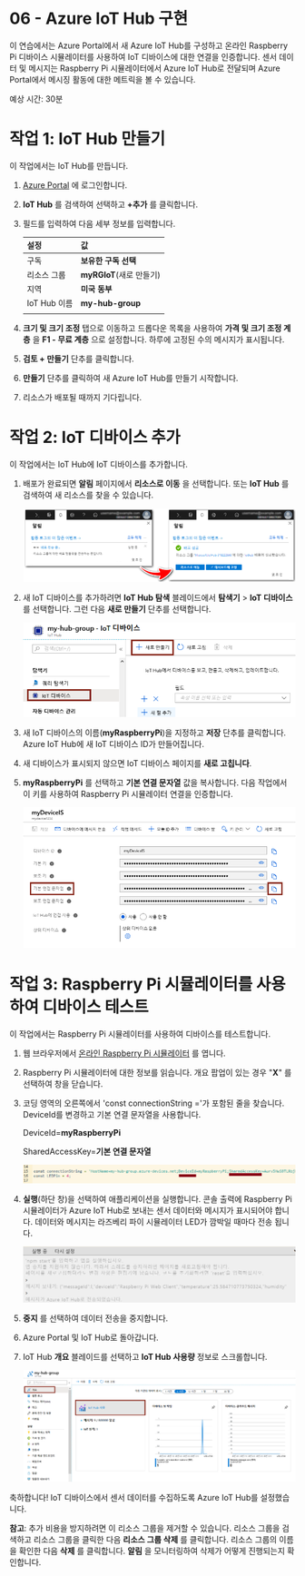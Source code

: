﻿---
wts:
    title: '06 - Azure IoT Hub 구현'
    module: '모듈 02 - 핵심 Azure 서비스'
---
# 06 - Azure IoT Hub 구현

이 연습에서는 Azure Portal에서 새 Azure IoT Hub를 구성하고 온라인 Raspberry Pi 디바이스 시뮬레이터를 사용하여 IoT 디바이스에 대한 연결을 인증합니다. 센서 데이터 및 메시지는 Raspberry Pi 시뮬레이터에서 Azure IoT Hub로 전달되며 Azure Portal에서 메시징 활동에 대한 메트릭을 볼 수 있습니다.

예상 시간: 30분

# 작업 1: IoT Hub 만들기 

이 작업에서는 IoT Hub를 만듭니다. 

1. [Azure Portal](https://portal.azure.com) 에 로그인합니다.

2. **IoT Hub** 를 검색하여 선택하고 **+추가** 를 클릭합니다.

3. 필드를 입력하여 다음 세부 정보를 입력합니다.

	| 설정 | 값 |
	|--|--|
	| 구독 | **보유한 구독 선택** |
	| 리소스 그룹 |  **myRGIoT**(새로 만들기)|
	| 지역 | **미국 동부** |
	| IoT Hub 이름 | **my-hub-group** |
	| | |	

4. **크기 및 크기 조정** 탭으로 이동하고 드롭다운 목록을 사용하여 **가격 및 크기 조정 계층** 을 **F1 - 무료 계층** 으로 설정합니다. 하루에 고정된 수의 메시지가 표시됩니다. 

5. **검토 + 만들기** 단추를 클릭합니다.

6. **만들기** 단추를 클릭하여 새 Azure IoT Hub를 만들기 시작합니다.

7. 리소스가 배포될 때까지 기다립니다. 

# 작업 2: IoT 디바이스 추가

이 작업에서는 IoT Hub에 IoT 디바이스를 추가합니다. 

1. 배포가 완료되면 **알림** 페이지에서 **리소스로 이동** 을 선택합니다. 또는 **IoT Hub** 를 검색하여 새 리소스를 찾을 수 있습니다.

	![진행 중인 배포 및 배포 성공 알림이 표시된 Azure Portal 스크린샷.](../images/0601.png)

2. 새 IoT 디바이스를 추가하려면 **IoT Hub 탐색** 블레이드에서 **탐색기** > **IoT 디바이스** 를 선택합니다. 그런 다음 **새로 만들기** 단추를 선택합니다.

	![IoT Hub 탐색 블레이드 안에 강조 표시된 IoT 디바이스 창을 보여주는 Azure Portal 스크린샷. IoT Hub에 새로운 IoT 디바이스 ID를 추가하는 방법을 보여주는 새로 만들기 단추가 강조 표시되어 있습니다.](../images/0602.png)

3. 새 IoT 디바이스의 이름(**myRaspberryPi**)을 지정하고 **저장** 단추를 클릭합니다. Azure IoT Hub에 새 IoT 디바이스 ID가 만들어집니다.

4. 새 디바이스가 표시되지 않으면 IoT 디바이스 페이지를 **새로 고칩니다**. 

5. **myRaspberryPi** 를 선택하고 **기본 연결 문자열** 값을 복사합니다. 다음 작업에서 이 키를 사용하여 Raspberry Pi 시뮬레이터 연결을 인증합니다.

	![복사 아이콘이 강조 표시되어 있는 기본 연결 문자열 페이지의 스크린샷.](../images/0603.png)

# 작업 3: Raspberry Pi 시뮬레이터를 사용하여 디바이스 테스트

이 작업에서는 Raspberry Pi 시뮬레이터를 사용하여 디바이스를 테스트합니다. 

1. 웹 브라우저에서 [온라인 Raspberry Pi 시뮬레이터](https://azure-samples.github.io/raspberry-pi-web-simulator/#Getstarted) 를 엽니다. 

2. Raspberry Pi 시뮬레이터에 대한 정보를 읽습니다. 개요 팝업이 있는 경우 "**X**" 를 선택하여 창을 닫습니다.

3. 코딩 영역의 오른쪽에서 'const connectionString ='가 포함된 줄을 찾습니다. DeviceId를 변경하고 기본 연결 문자열을 사용합니다.

	DeviceId=**myRaspberryPi**

	SharedAccessKey=**기본 연결 문자열**

	![Raspberry Pi 시뮬레이터 내의 코딩 영역 스크린샷.](../images/0604.png)

4. **실행**(하단 창)을 선택하여 애플리케이션을 실행합니다. 콘솔 출력에 Raspberry Pi 시뮬레이터가 Azure IoT Hub로 보내는 센서 데이터와 메시지가 표시되어야 합니다. 데이터와 메시지는 라즈베리 파이 시뮬레이터 LED가 깜박일 때마다 전송 됩니다. 

	![Raspberry Pi 시뮬레이터 콘솔의 스크린샷.  콘솔 출력에 Raspberry Pi 시뮬레이터가 Azure IoT Hub로 보낸 센서 데이터와 메시지가 표시됩니다.](../images/0605.png)

5. **중지** 를 선택하여 데이터 전송을 중지합니다.

6. Azure Portal 및 IoT Hub로 돌아갑니다.

7. IoT Hub **개요** 블레이드를 선택하고 **IoT Hub 사용량** 정보로 스크롤합니다.

	![Azure Portal의 IoT Hub 사용량 영역 안에 있는 메트릭의 스크린샷.](../images/0606.png)


축하합니다! IoT 디바이스에서 센서 데이터를 수집하도록 Azure IoT Hub를 설정했습니다.

**참고**: 추가 비용을 방지하려면 이 리소스 그룹을 제거할 수 있습니다. 리소스 그룹을 검색하고 리소스 그룹을 클릭한 다음 **리소스 그룹 삭제** 를 클릭합니다. 리소스 그룹의 이름을 확인한 다음 **삭제** 를 클릭합니다. **알림** 을 모니터링하여 삭제가 어떻게 진행되는지 확인합니다.